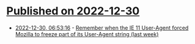 # [Published on 2022-12-30](index.md)

* [2022-12-30, 06:53:16](https://lobste.rs/s/svcgrx/remember_when_ie_11_user_agent_forced) - [Remember when the IE 11 User-Agent forced Mozilla to freeze part of its User-Agent string (last week)](https://miketaylr.com/posts/2022/12/how-the-IE-11-ua-string-broke-sites-in-firefox.html)
